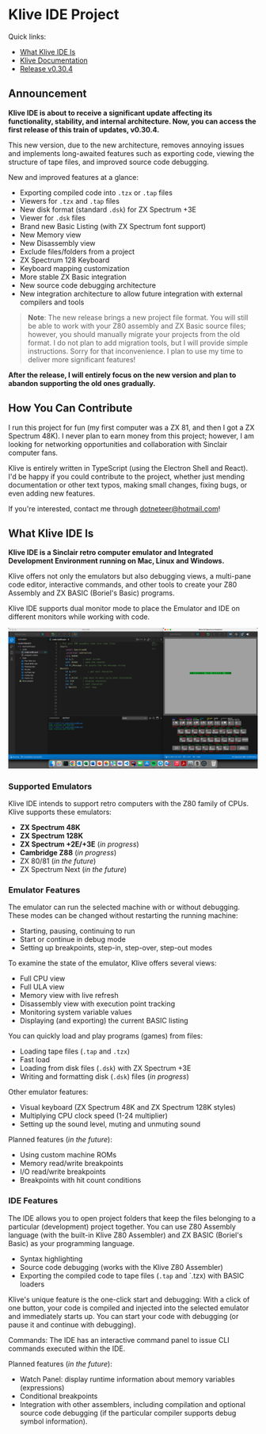 # Klive IDE Project

Quick links:
- [What Klive IDE Is](#what-klive-ide-is)
- [Klive Documentation](https://dotneteer.github.io/kliveide/)
- [Release v0.30.4](https://github.com/Dotneteer/kliveide/releases/tag/v0.30.4)

## Announcement

**Klive IDE is about to receive a significant update affecting its functionality, stability, and internal architecture. Now, you can access the first release of this train of updates, v0.30.4.**

This new version, due to the new architecture, removes annoying issues and implements long-awaited features such as exporting code, viewing the structure of tape files, and improved source code debugging.

New and improved features at a glance:
- Exporting compiled code into `.tzx` or `.tap` files
- Viewers for `.tzx` and `.tap` files
- New disk format (standard `.dsk`) for ZX Spectrum +3E
- Viewer for `.dsk` files
- Brand new Basic Listing (with ZX Spectrum font support)
- New Memory view
- New Disassembly view
- Exclude files/folders from a project
- ZX Spectrum 128 Keyboard
- Keyboard mapping customization
- More stable ZX Basic integration
- New source code debugging architecture
- New integration architecture to allow future integration with external compilers and tools

> **Note**: The new release brings a new project file format. You will still be able to work with your Z80 assembly and ZX Basic source files; however, you should manually migrate your projects from the old format. I do not plan to add migration tools, but I will provide simple instructions. Sorry for that inconvenience. I plan to use my time to deliver more significant features!

**After the release, I will entirely focus on the new version and plan to abandon supporting the old ones gradually.**

## How You Can Contribute

I run this project for fun (my first computer was a ZX 81, and then I got a ZX Spectrum 48K). I never plan to earn money from this project; however, I am looking for networking opportunities and collaboration with Sinclair computer fans.

Klive is entirely written in TypeScript (using the Electron Shell and React). I'd be happy if you could contribute to the project, whether just mending documentation or other text typos, making small changes, fixing bugs, or even adding new features.

If you're interested, contact me through dotneteer@hotmail.com!

## What Klive IDE Is

**Klive IDE is a Sinclair retro computer emulator and Integrated Development Environment running on Mac, Linux and Windows.**

Klive offers not only the emulators but also debugging views, a multi-pane code editor, interactive commands, and other tools to create your Z80 Assembly and ZX BASIC (Boriel's Basic) programs.

Klive IDE supports dual monitor mode to place the Emulator and IDE on different monitors while working with code.

![Intro](/public/images/intro/klive-ide-intro.png)

### Supported Emulators

Klive IDE intends to support retro computers with the Z80 family of CPUs. Klive supports these emulators:

- **ZX Spectrum 48K**
- **ZX Spectrum 128K**
- **ZX Spectrum +2E/+3E** (*in progress*)
- **Cambridge Z88** (*in progress*)
- ZX 80/81 (*in the future*)
- ZX Spectrum Next (*in the future*)

### Emulator Features

The emulator can run the selected machine with or without debugging. These modes can be changed without restarting the running machine:

- Starting, pausing, continuing to run
- Start or continue in debug mode
- Setting up breakpoints, step-in, step-over, step-out modes

To examine the state of the emulator, Klive offers several views:

- Full CPU view
- Full ULA view
- Memory view with live refresh
- Disassembly view with execution point tracking
- Monitoring system variable values
- Displaying (and exporting) the current BASIC listing

You can quickly load and play programs (games) from files:

- Loading tape files (`.tap` and `.tzx`)
- Fast load
- Loading from disk files (`.dsk`) with ZX Spectrum +3E
- Writing and formatting disk (`.dsk`) files (*in progress*)

Other emulator features:

- Visual keyboard (ZX Spectrum 48K and ZX Spectrum 128K styles)
- Multiplying CPU clock speed (1-24 multiplier)
- Setting up the sound level, muting and unmuting sound

Planned features (*in the future*):

- Using custom machine ROMs
- Memory read/write breakpoints
- I/O read/write breakpoints
- Breakpoints with hit count conditions

### IDE Features

The IDE allows you to open project folders that keep the files belonging to a particular (development) project together. You can use Z80 Assembly language (with the built-in Klive Z80 Assembler) and ZX BASIC (Boriel's Basic) as your programming language.

- Syntax highlighting
- Source code debugging (works with the Klive Z80 Assembler)
- Exporting the compiled code to tape files (`.tap` and `.tzx) with BASIC loaders

Klive's unique feature is the one-click start and debugging: With a click of one button, your code is compiled and injected into the selected emulator and immediately starts up. You can start your code with debugging (or pause it and continue with debugging).

Commands: The IDE has an interactive command panel to issue CLI commands executed within the IDE.

Planned features (*in the future*):

- Watch Panel: display runtime information about memory variables (expressions)
- Conditional breakpoints
- Integration with other assemblers, including compilation and optional source code debugging (if the particular compiler supports debug symbol information).
